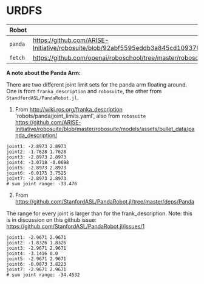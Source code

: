 # URDFS



| Robot         | Url | Notes |
| ------------- | ------------- | ------------- |
| `panda`  | https://github.com/ARISE-Initiative/robosuite/blob/92abf5595eddb3a845cd1093703e5a3ccd01e77e/robosuite/models/assets/bullet_data/panda_description/urdf/panda.urdf  |  |
| `fetch` | https://github.com/openai/roboschool/tree/master/roboschool/models_robot/fetch_description/robots  |  |



**A note about the Panda Arm:**

There are two different joint limit sets for the panda arm floating around. One is from `franka_description` and `robosuite`, the other from `StandfordASL/PandaRobot.jl`. 

1. From http://wiki.ros.org/franka_description 'robots/panda/joint_limits.yaml', also from `robosuite` https://github.com/ARISE-Initiative/robosuite/blob/master/robosuite/models/assets/bullet_data/panda_description/

```
joint1: -2.8973 2.8973
joint2: -1.7628 1.7628
joint3: -2.8973 2.8973
joint4: -3.0718 -0.0698
joint5: -2.8973 2.8973
joint6: -0.0175 3.7525
joint7: -2.8973 2.8973
# sum joint range: -33.476
```

2. From https://github.com/StanfordASL/PandaRobot.jl/tree/master/deps/Panda 

The range for every joint is larger than for the frank_description. Note: this is in discussion on this github issue: https://github.com/StanfordASL/PandaRobot.jl/issues/1
```
joint1: -2.9671 2.9671
joint2: -1.8326 1.8326
joint3: -2.9671 2.9671
joint4: -3.1416 0.0
joint5: -2.9671 2.9671
joint6: -0.0873 3.8223
joint7: -2.9671 2.9671
# sum joint range: -34.4532
```